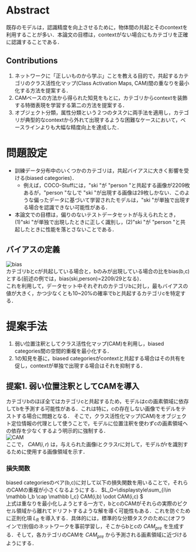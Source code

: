 # Abstract
既存のモデルは，認識精度を向上させるために，物体間の共起とそのcontextを利用することが多い．本論文の目標は，contextがない場合にもカテゴリを正確に認識することである．

## Contributions
1. ネットワークに「正しいものから学ぶ」ことを教える目的で，共起するカテゴリのクラス活性化マップ(Class Activation Maps, CAM)間の重なりを最小化する方法を提案する．  
1. CAMベースの方法から得られた知見をもとに，カテゴリからcontextを装飾する特徴表現を学習する第二の方法を提案する．  
1. オブジェクト分類，属性分類という２つのタスクに両手法を適用し，カテゴリが典型的なcontextから外れて出現するような困難なケースにおいて，ベースラインよりも大幅な精度向上を達成した．

# 問題設定
 - 訓練データ分布中のいくつかのカテゴリは，共起バイアスに大きく影響を受ける(biased categories)．  
   - 例えば，COCO-Stuffには，"ski "が "person "と共起する画像が2209枚あるが，"person "なしで "ski "が出現する画像は29枚しかない．このような偏ったデータに基づいて学習されたモデルは，"ski "が単独で出現する場合を認識できない可能性がある． 
 - 本論文での目標は，偏りのないテストデータセットが与えられたとき，(1)"ski "が単独で出現したときに正しく識別し，(2)"ski "が "person "と共起したときに性能を落とさないことである．

## バイアスの定義
![bias](https://ar5iv.labs.arxiv.org/html/2001.03152/assets/x2.png)  
カテゴリbとcが共起している場合と，bのみが出現している場合の比をbias(b,c)とする(前述の例では，bias(ski,person)=2209/29となる)．  
これを利用して，データセット中それぞれのカテゴリbに対し，最もバイアスの値が大きく，かつ少なくとも10~20%の確率でbと共起するカテゴリcを特定する．

# 提案手法
1. 弱い位置注釈としてクラス活性化マップ(CAM)を利用し，biased categories間の空間的重複を最小化する．
2. 1の知見を基に，biased categoriesがcontextと共起する場合はその共有を促し，contextが単独で出現する場合はそれを抑制する．

## 提案1. 弱い位置注釈としてCAMを導入
カテゴリbのほぼ全てはカテゴリcと共起するため，モデルはcの画素領域に依存してbを予測する可能性がある．これは特に，cの存在しない画像でモデルをテストする場合に問題となる．
そこで，クラス活性化マップ(CAM)をオブジェクト定位情報の代理として使うことで，モデルに位置注釈を使わずcの画素領域への依存を少なくするよう明示的に強制する．  
![CAM](https://ar5iv.labs.arxiv.org/html/2001.03152/assets/x3.png)  
ここで， $CAM(i,r)$ は，与えられた画像iとクラスrに対して，モデルがrを識別するために使用する画像領域を示す．  

### 損失関数  
biased categoriesのペア(b,c)に対して以下の損失関数を用いることで，それらのCAMの重複が小さくなるようにする．
$L_O=\displaystyle\sum_{i\in \mathbb I_b	\cap \mathbb I_c} CAM(i,b) \odot CAM(i,c) $  
上式は重なりを最小化しようとする一方で，bとcのCAMがそれらの実際のピクセル領域から離れてドリフトするような解を導く可能性もある．これを防ぐために正則化項 $L_R$ を導入する．具体的には，標準的な分類タスクのために(オフラインで)別個のネットワークを事前学習し，そこからbとcの $CAM_{pre}$ を生成する．そして，各カテゴリのCAMを $CAM_{pre}$ から予測される画素領域に近づけるようにする．
